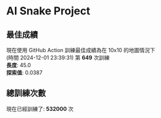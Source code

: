 
# AI Snake Project

## **最佳成績**
































現在使用 GitHub Action 訓練最佳成績為在 10x10 的地圖情況下  
(時間 2024-12-01 23:39:31) 第 **649** 次訓練  
**長度**: 45.0  
**探索值**: 0.0387

































































## 總訓練次數
現在已經訓練了: **532000** 次
